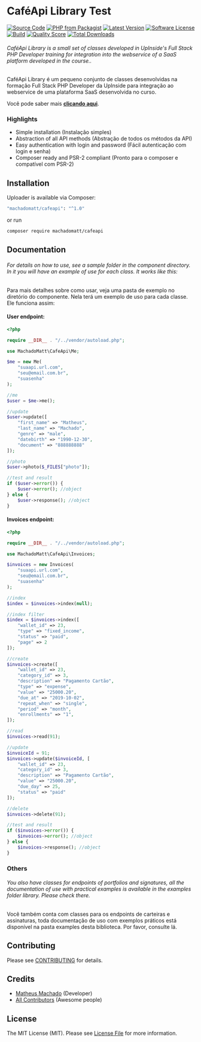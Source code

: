 # CaféApi Library Test

[comment]: [![Maintainer](http://img.shields.io/badge/maintainer-@mxtheusmx-blue.svg?style=flat-square)](https://twitter.com/mxtheusmx)
[![Source Code](http://img.shields.io/badge/source-machadomatt/cafeapi-blue.svg?style=flat-square)](https://github.com/machadomatt/cafeapi)
[![PHP from Packagist](https://img.shields.io/packagist/php-v/machadomatt/cafeapi.svg?style=flat-square)](https://packagist.org/packages/machadomatt/cafeapi)
[![Latest Version](https://img.shields.io/github/release/machadomatt/cafeapi.svg?style=flat-square)](https://github.com/machadomatt/cafeapi/releases)
[![Software License](https://img.shields.io/badge/license-MIT-brightgreen.svg?style=flat-square)](LICENSE)
[![Build](https://img.shields.io/scrutinizer/build/g/machadomatt/cafeapi.svg?style=flat-square)](https://scrutinizer-ci.com/g/machadomatt/cafeapi)
[![Quality Score](https://img.shields.io/scrutinizer/g/machadomatt/cafeapi.svg?style=flat-square)](https://scrutinizer-ci.com/g/machadomatt/cafeapi)
[![Total Downloads](https://img.shields.io/packagist/dt/machadomatt/cafeapi.svg?style=flat-square)](https://packagist.org/packages/machadomatt/cafeapi)

###### CaféApi Library is a small set of classes developed in UpInside's Full Stack PHP Developer training for integration into the webservice of a SaaS platform developed in the course..

CaféApi Library é um pequeno conjunto de classes desenvolvidas na formação Full Stack PHP Developer da UpInside para integração ao webservice de uma plataforma SaaS desenvolvida no curso.

Você pode saber mais **[clicando aqui](https://www.upinside.com.br/fsphp)**.

### Highlights

- Simple installation (Instalação simples)
- Abstraction of all API methods (Abstração de todos os métodos da API)
- Easy authentication with login and password (Fácil autenticação com login e senha)
- Composer ready and PSR-2 compliant (Pronto para o composer e compatível com PSR-2)

## Installation

Uploader is available via Composer:

```bash
"machadomatt/cafeapi": "^1.0"
```

or run

```bash
composer require machadomatt/cafeapi
```

## Documentation

###### For details on how to use, see a sample folder in the component directory. In it you will have an example of use for each class. It works like this:

Para mais detalhes sobre como usar, veja uma pasta de exemplo no diretório do componente. Nela terá um exemplo de uso para cada classe. Ele funciona assim:

#### User endpoint:

```php
<?php

require __DIR__ . "/../vendor/autoload.php";

use MachadoMatt\CafeApi\Me;

$me = new Me(
    "suaapi.url.com",
    "seu@email.com.br",
    "suasenha"
);

//me
$user = $me->me();

//update
$user->update([
    "first_name" => "Matheus",
    "last_name" => "Machado",
    "genre" => "male",
    "datebirth" => "1990-12-30",
    "document" => "888888888"
]);

//photo
$user->photo($_FILES["photo"]);

//test and result
if ($user->error()) {
    $user->error(); //object
} else {
    $user->response(); //object
}
```

#### Invoices endpoint:

```php
<?php

require __DIR__ . "/../vendor/autoload.php";

use MachadoMatt\CafeApi\Invoices;

$invoices = new Invoices(
    "suaapi.url.com",
    "seu@email.com.br",
    "suasenha"
);

//index
$index = $invoices->index(null);

//index filter
$index = $invoices->index([
    "wallet_id" => 23,
    "type" => "fixed_income",
    "status" => "paid",
    "page" => 2
]);

//create
$invoices->create([
    "wallet_id" => 23,
    "category_id" => 3,
    "description" => "Pagamento Cartão",
    "type" => "expense",
    "value" => "25000.20",
    "due_at" => "2019-10-02",
    "repeat_when" => "single",
    "period" => "month",
    "enrollments" => "1",
]);

//read
$invoices->read(91);

//update
$invoiceId = 91;
$invoices->update($invoiceId, [
    "wallet_id" => 23,
    "category_id" => 3,
    "description" => "Pagamento Cartão",
    "value" => "25000.20",
    "due_day" => 25,
    "status" => "paid"
]);

//delete
$invoices->delete(91);

//test and result
if ($invoices->error()) {
    $invoices->error(); //object
} else {
    $invoices->response(); //object
}
```

### Others

###### You also have classes for endpoints of portfolios and signatures, all the documentation of use with practical examples is available in the examples folder library. Please check there.

Você também conta com classes para os endpoints de carteiras e assinaturas, toda documentação de uso com exemplos práticos está disponível na pasta examples desta biblioteca. Por favor, consulte lá.

## Contributing

Please see [CONTRIBUTING](https://github.com/machadomatt/cafeapi/CONTRIBUTING.md) for details.

## Credits

- [Matheus Machado](https://github.com/machadomatt) (Developer)
- [All Contributors](https://github.com/machadomatt/cafeapi/contributors) (Awesome people)

## License

The MIT License (MIT). Please see [License File](https://github.com/machadomatt/cafeapi/LICENSE) for more information.
